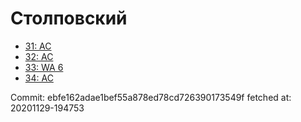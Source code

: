 # Столповский
- [31: AC](31.md)
- [32: AC](32.md)
- [33: WA 6](33.md)
- [34: AC](34.md)

Commit: ebfe162adae1bef55a878ed78cd726390173549f
 fetched at: 20201129-194753
